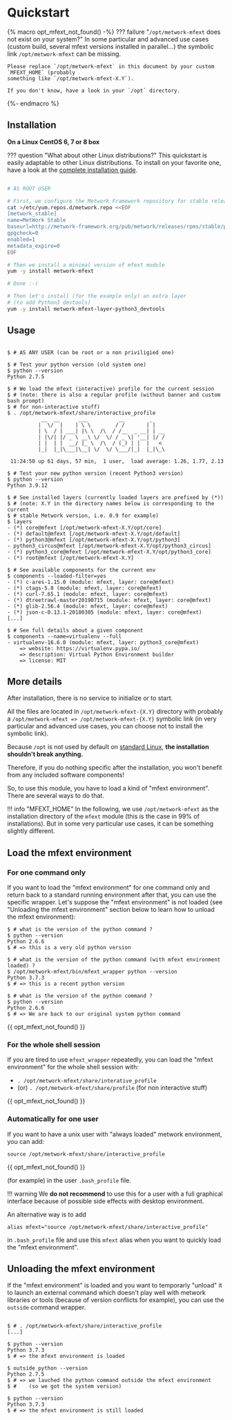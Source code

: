 # Quickstart

{% macro opt_mfext_not_found() -%}
??? failure "`/opt/metwork-mfext` does not exist on your system?"
    In some particular and advanced use cases (custom build, several mfext versions
    installed in parallel...) the symbolic link `/opt/metwork-mfext` can be missing.

    Please replace `/opt/metwork-mfext` in this document by your custom `MFEXT_HOME` (probably
    something like `/opt/metwork-mfext-X.Y`).

    If you don't know, have a look in your `/opt` directory.
{%- endmacro %}

## Installation

**On a Linux CentOS 6, 7 or 8 box**

??? question "What about other Linux distributions?"
    This quickstart is easily adaptable to other Linux distributions. To install
    on your favorite one, have a look at the [complete installation guide]({{installation_guide}}).

```bash

# AS ROOT USER

# First, we configure the Metwork Framework repository for stable releases
cat >/etc/yum.repos.d/metwork.repo <<EOF
[metwork_stable]
name=MetWork Stable
baseurl=http://metwork-framework.org/pub/metwork/releases/rpms/stable/portable/
gpgcheck=0
enabled=1
metadata_expire=0
EOF

# Then we install a minimal version of mfext module
yum -y install metwork-mfext

# Done :-)

# Then let's install (for the example only) an extra layer
# (to add Python3 devtools)
yum -y install metwork-mfext-layer-python3_devtools
```

## Usage

```console

$ # AS ANY USER (can be root or a non priviligied one)

$ # Test your python version (old system one)
$ python --version
Python 2.7.5

$ # We load the mfext (interactive) profile for the current session
$ # (note: there is also a regular profile (without banner and custom bash prompt)
$ # for non-interactive stuff)
$ . /opt/metwork-mfext/share/interactive_profile
           __  __      ___          __        _
          |  \/  |    | \ \        / /       | |
          | \  / | ___| |\ \  /\  / /__  _ __| | __
          | |\/| |/ _ \ __\ \/  \/ / _ \| '__| |/ /
          | |  | |  __/ |_ \  /\  / (_) | |  |   <
          |_|  |_|\___|\__| \/  \/ \___/|_|  |_|\_\

 11:24:50 up 61 days, 57 min,  1 user,  load average: 1.26, 1.77, 2.13

$ # Test your new python version (recent Python3 version)
$ python --version
Python 3.9.12

$ # See installed layers (currently loaded layers are prefixed by (*))
$ # (note: X.Y in the directory names below is corresponding to the current
$ # stable Metwork version, i.e. 0.9 for example)
$ layers
- (*) core@mfext [/opt/metwork-mfext-X.Y/opt/core]
- (*) default@mfext [/opt/metwork-mfext-X.Y/opt/default]
- (*) python3@mfext [/opt/metwork-mfext-X.Y/opt/python3]
- python3_circus@mfext [/opt/metwork-mfext-X.Y/opt/python3_circus]
- (*) python3_core@mfext [/opt/metwork-mfext-X.Y/opt/python3_core]
- (*) root@mfext [/opt/metwork-mfext-X.Y]

$ # See available components for the current env
$ components --loaded-filter=yes
- (*) c-ares-1.15.0 (module: mfext, layer: core@mfext)
- (*) ctags-5.8 (module: mfext, layer: core@mfext)
- (*) curl-7.65.1 (module: mfext, layer: core@mfext)
- (*) dtreetrawl-master20190715 (module: mfext, layer: core@mfext)
- (*) glib-2.56.4 (module: mfext, layer: core@mfext)
- (*) json-c-0.13.1-20180305 (module: mfext, layer: core@mfext)
[...]

$ # See full details about a given component
$ components --name=virtualenv --full
- virtualenv-16.6.0 (module: mfext, layer: python3_core@mfext)
    => website: https://virtualenv.pypa.io/
    => description: Virtual Python Environment builder
    => license: MIT

```

## More details

After installation, there is no service to initialize or to start.

All the files are located in `/opt/metwork-mfext-{X.Y}` directory with probably
a `/opt/metwork-mfext => /opt/metwork-mfext-{X.Y}` symbolic link (in very particular
and advanced use cases, you can choose not to install the symbolic link).

Because `/opt` is not used by default on [standard Linux](https://en.wikipedia.org/wiki/Filesystem_Hierarchy_Standard), **the installation shouldn't break anything.**

Therefore, if you do nothing specific after the installation, you won't benefit
from any included software components!

So, to use this module, you have to load a kind of "mfext environment". There are several ways to do that.

!!! info "MFEXT_HOME"
    In the following, we use `/opt/metwork-mfext` as the installation directory of the `mfext` module (this is the case in 99% of installations). But in some very particular use cases, it
    can be something slightly different.

## Load the mfext environment

### For one command only

If you want to load the "mfext environment" for one command only and return back to a standard running environment after that, you can use the specific wrapper. Let's suppose the "mfext environment" is not loaded (see "Unloading the mfext environment" section below to learn how to unload the mfext environment):

```console
$ # what is the version of the python command ?
$ python --version
Python 2.6.6
$ # => this is a very old python version

$ # what is the version of the python command (with mfext environment loaded) ?
$ /opt/metwork-mfext/bin/mfext_wrapper python --version
Python 3.7.3
$ # => this is a recent python version

$ # what is the version of the python command ?
$ python --version
Python 2.6.6
$ # => We are back to our original system python command
```

{{ opt_mfext_not_found() }}

### For the whole shell session

If you are tired to use `mfext_wrapper` repeatedly, you can load the "mfext environment"
for the whole shell session with:

- `. /opt/metwork-mfext/share/interative_profile`
- (or) `. /opt/metwork-mfext/share/profile` (for non interactive stuff)

{{ opt_mfext_not_found() }}

### Automatically for one user

If you want to have a unix user with "always loaded" metwork environment, you can add:

```
source /opt/metwork-mfext/share/interactive_profile
```

{{ opt_mfext_not_found() }}

(for example) in the user `.bash_profile` file.

!!! warning
    We **do not recommend** to use this for a user with a full graphical interface because of possible side effects with desktop environment.

An alternative way is to add

```
alias mfext="source /opt/metwork-mfext/share/interactive_profile"
```

in `.bash_profile` file and use this `mfext` alias when you want to quickly load the "mfext environment".

## Unloading the mfext environment

If the "mfext environment" is loaded and you want to temporarly "unload" it to launch an external command which doesn't play well with metwork libraries
or tools (because of version conflicts for example), you can use the `outside` command wrapper.

```console

$ # . /opt/metwork-mfext/share/interactive_profile
[...]

$ python --version
Python 3.7.3
$ # => the mfext environment is loaded

$ outside python --version
Python 2.7.5
$ # => we lauched the python command outside the mfext environment
$ #    (so we got the system version)

$ python --version
Python 3.7.3
$ # => the mfext environment is still loaded
```
